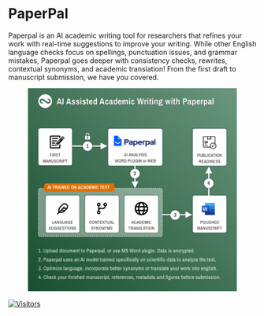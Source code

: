 # PaperPal

Paperpal is an AI academic writing tool for researchers that refines your work with real-time suggestions to improve your writing. While other English language checks focus on spellings, punctuation issues, and grammar mistakes, Paperpal goes deeper with consistency checks, rewrites, contextual synonyms, and academic translation! From the first draft to manuscript submission, we have you covered.

<figure><img src="../../.gitbook/assets/paperpal.jpeg" alt="" width="563"><figcaption></figcaption></figure>

[![Visitors](https://api.visitorbadge.io/api/visitors?path=https%3A%2F%2Fgithub.com%2Fdrshahizan\&labelColor=%23697689\&countColor=%23555555\&style=plastic)](https://visitorbadge.io/status?path=https%3A%2F%2Fgithub.com%2Fdrshahizan)
